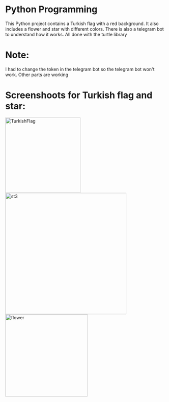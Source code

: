 # Python Programming 
This Python project contains a Turkish flag with a red background. It also includes a flower and star with different colors.
There is also a telegram bot to understand how it works. All done with the turtle library

# Note:
I had to change the token in the telegram bot so the telegram bot won't work. Other parts are working 

# Screenshoots for Turkish flag and star:

<img width="236" alt="TurkishFlag" src="https://github.com/Adl1coder/Python-Programming/assets/93915867/98fd0d1c-eb85-4f55-9b62-1245b2ca9ab6">
<img width="380" alt="st3" src="https://github.com/Adl1coder/Python-Programming/assets/93915867/e54a0c27-fc89-4ef9-b673-4f02e3c81909">
<img width="258" alt="flower" src="https://github.com/Adl1coder/Python-Programming/assets/93915867/d954b142-1a2a-4408-a345-4fb2124507ab">
